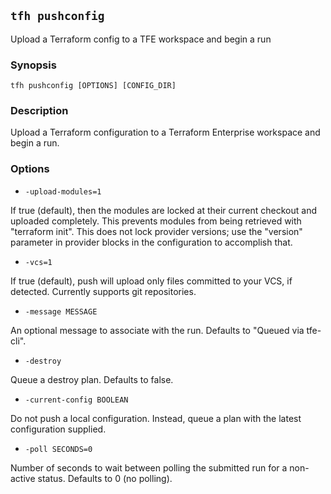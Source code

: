 ## `tfh pushconfig`

Upload a Terraform config to a TFE workspace and begin a run

### Synopsis

    tfh pushconfig [OPTIONS] [CONFIG_DIR]

### Description

Upload a Terraform configuration to a Terraform Enterprise workspace and begin a run.

### Options

* `-upload-modules=1`

If true (default), then the modules are locked at their current checkout and uploaded completely. This prevents modules from being retrieved with "terraform init". This does not lock provider versions; use the "version" parameter in provider blocks in the configuration to accomplish that.

* `-vcs=1`

If true (default), push will upload only files committed to your VCS, if detected. Currently supports git repositories.

* `-message MESSAGE`

An optional message to associate with the run. Defaults to "Queued via tfe-cli".

* `-destroy`

Queue a destroy plan. Defaults to false.

* `-current-config BOOLEAN`

Do not push a local configuration. Instead, queue a plan with the latest configuration supplied.

* `-poll SECONDS=0`

Number of seconds to wait between polling the submitted run for a non-active status. Defaults to 0 (no polling).

